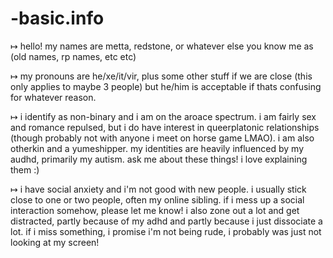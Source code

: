 # -basic.info
↦ hello! my names are metta, redstone, or whatever else you know me as (old names, rp names, etc etc)

↦ my pronouns are he/xe/it/vir, plus some other stuff if we are close (this only applies to maybe 3 people) but he/him is acceptable if thats confusing for whatever reason.

↦ i identify as non-binary and i am on the aroace spectrum. i am fairly sex and romance repulsed, but i do have interest in queerplatonic relationships (though probably not with anyone i meet on horse game LMAO). i am also otherkin and a yumeshipper. my identities are heavily influenced by my audhd, primarily my autism. ask me about these things! i love explaining them :)

↦ i have social anxiety and i'm not good with new people. i usually stick close to one or two people, often my online sibling. if i mess up a social interaction somehow, please let me know! i also zone out a lot and get distracted, partly because of my adhd and partly because i just dissociate a lot. if i miss something, i promise i'm not being rude, i probably was just not looking at my screen!
